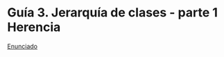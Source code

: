 # Guía 3. Jerarquía de clases - parte 1 Herencia

[Enunciado](https://docs.google.com/document/d/1NhQHhJa9ROydAozWSRXQTMHxnZTTvurS/preview)

